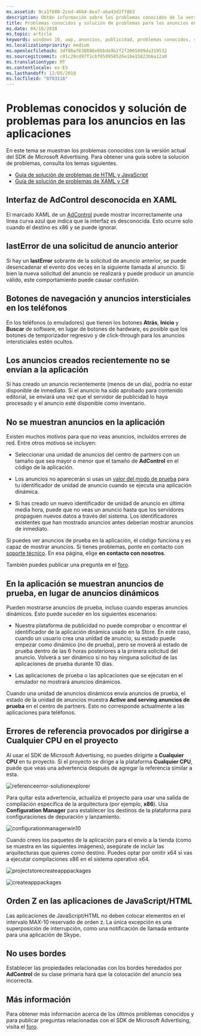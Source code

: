 ```yaml
---
ms.assetid: 9ca1f880-2ced-46b4-8ea7-aba43d2ff863
description: Obtén información sobre los problemas conocidos de la versión actual del SDK de Microsoft Advertising.
title: Problemas conocidos y solución de problemas para los anuncios en las aplicaciones
ms.date: 04/16/2018
ms.topic: article
keywords: windows 10, uwp, anuncios, publicidad, problemas conocidos, solución de problemas
ms.localizationpriority: medium
ms.openlocfilehash: 3df88af638886e6bbda9b2f2f2065809da319532
ms.sourcegitcommit: c01c29cd97f1cbf050950526e18e15823b6a12a0
ms.translationtype: MT
ms.contentlocale: es-ES
ms.lasthandoff: 12/05/2018
ms.locfileid: "8703116"
---
```

# <a name="known-issues-and-troubleshooting-for-ads-in-apps"></a>Problemas conocidos y solución de problemas para los anuncios en las aplicaciones

En este tema se muestran los problemas conocidos con la versión actual del SDK de Microsoft Advertising. Para obtener una guía sobre la solución de problemas, consulta los temas siguientes.

* [Guía de solución de problemas de HTML y JavaScript](html-and-javascript-troubleshooting-guide.md)
* [Guía de solución de problemas de XAML y C#](xaml-and-c-troubleshooting-guide.md)

## <a name="adcontrol-interface-unknown-in-xaml"></a>Interfaz de AdControl desconocida en XAML

El marcado XAML de un [AdControl](https://docs.microsoft.com/uwp/api/microsoft.advertising.winrt.ui.adcontrol) puede mostrar incorrectamente una línea curva azul que indica que la interfaz es desconocida. Esto ocurre solo cuando el destino es x86 y se puede ignorar.

## <a name="lasterror-from-previous-ad-request"></a>lastError de una solicitud de anuncio anterior

Si hay un **lastError** sobrante de la solicitud de anuncio anterior, se puede desencadenar el evento dos veces en la siguiente llamada al anuncio. Si bien la nueva solicitud del anuncio se realizará y puede producir un anuncio válido, este comportamiento puede causar confusión.

## <a name="interstitial-ads-and-navigation-buttons-on-phones"></a>Botones de navegación y anuncios intersticiales en los teléfonos

En los teléfonos (o emuladores) que tienen los botones **Atrás**, **Inicio** y **Buscar** de software, en lugar de botones de hardware, es posible que los botones de temporizador regresivo y de click-through para los anuncios intersticiales estén ocultos.

## <a name="recently-created-ads-are-not-being-served-to-your-app"></a>Los anuncios creados recientemente no se envían a la aplicación

Si has creado un anuncio recientemente (menos de un día), podría no estar disponible de inmediato. Si el anuncio ha sido aprobado para contenido editorial, se enviará una vez que el servidor de publicidad lo haya procesado y el anuncio esté disponible como inventario.

## <a name="no-ads-are-shown-in-your-app"></a>No se muestran anuncios en la aplicación

Existen muchos motivos para que no veas anuncios, incluidos errores de red. Entre otros motivos se incluyen:

* Seleccionar una unidad de anuncios del centro de partners con un tamaño que sea mayor o menor que el tamaño de **AdControl** en el código de la aplicación.

* Los anuncios no aparecerán si usas un [valor del modo de prueba](set-up-ad-units-in-your-app.md#test-ad-units) para tu identificador de unidad de anuncio cuando se ejecuta una aplicación dinámica.

* Si has creado un nuevo identificador de unidad de anuncio en última media hora, puede que no veas un anuncio hasta que los servidores propaguen nuevos datos a través del sistema. Los identificadores existentes que han mostrado anuncios antes deberían mostrar anuncios de inmediato.

Si puedes ver anuncios de prueba en la aplicación, el código funciona y es capaz de mostrar anuncios. Si tienes problemas, ponte en contacto con [soporte técnico](https://developer.microsoft.com/en-us/windows/support). En esa página, elige **en contacto con nosotros**.

También puedes publicar una pregunta en el [foro](http://go.microsoft.com/fwlink/p/?LinkId=401266).

## <a name="test-ads-are-showing-in-your-app-instead-of-live-ads"></a>En la aplicación se muestran anuncios de prueba, en lugar de anuncios dinámicos

Pueden mostrarse anuncios de prueba, incluso cuando esperas anuncios dinámicos. Esto puede suceder en los siguientes escenarios:

* Nuestra plataforma de publicidad no puede comprobar o encontrar el identificador de la aplicación dinámica usado en la Store. En este caso, cuando un usuario crea una unidad de anuncio, su estado puede empezar como dinámico (no de prueba), pero se moverá al estado de prueba dentro de las 6 horas posteriores a la primera solicitud del anuncio. Volverá a ser dinámico si no hay ninguna solicitud de las aplicaciones de prueba durante 10 días.

* Las aplicaciones de prueba o las aplicaciones que se ejecutan en el emulador no mostrará anuncios dinámicos.

Cuando una unidad de anuncios dinámicos envía anuncios de prueba, el estado de la unidad de anuncios muestra **Active and serving anuncios de prueba** en el centro de partners. Esto no corresponde actualmente a las aplicaciones para teléfonos.


<span id="reference_errors"/>

## <a name="reference-errors-caused-by-targeting-any-cpu-in-your-project"></a>Errores de referencia provocados por dirigirse a Cualquier CPU en el proyecto

Al usar el SDK de Microsoft Advertising, no puedes dirigirte a **Cualquier CPU** en tu proyecto. Si el proyecto se dirige a la plataforma **Cualquier CPU**, puede que veas una advertencia después de agregar la referencia similar a esta.

![referenceerror\-solutionexplorer](images/13-19629921-023c-42ec-b8f5-bc0b63d5a191.jpg)

Para quitar esta advertencia, actualiza el proyecto para usar una salida de compilación específica de la arquitectura (por ejemplo, **x86**). Usa **Configuration Manager** para establecer los destinos de la plataforma para configuraciones de depuración y lanzamiento.

![configurationmanagerwin10](images/13-87074274-c10d-4dbd-9a06-453b7184f8de.png)

Cuando crees los paquetes de la aplicación para el envío a la tienda (como se muestra en las siguientes imágenes), asegúrate de incluir las arquitecturas que quieres como destino. Puedes optar por omitir x64 si vas a ejecutar compilaciones x86 en el sistema operativo x64.

![projectstorecreateapppackages](images/13-a99b05a4-8917-4c53-822e-2548fadf828a.png)

![createapppackages](images/13-16280cb1-a838-42b9-9256-eac7f33f5603.png)

## <a name="z-order-in-javascripthtml-apps"></a>Orden Z en las aplicaciones de JavaScript/HTML

Las aplicaciones de JavaScript/HTML no deben colocar elementos en el intervalo MAX-10 reservado de orden z. La única excepción es una superposición de interrupción, como una notificación de llamada entrante para una aplicación de Skype.

<span id="bkmk-ui"/>

## <a name="do-not-use-borders"></a>No uses bordes

Establecer las propiedades relacionadas con los bordes heredados por **AdControl** de su clase primaria hará que la colocación del anuncio sea incorrecta.

## <a name="more-information"></a>Más información

Para obtener más información acerca de los últimos problemas conocidos y para publicar preguntas relacionadas con el SDK de Microsoft Advertising, visita el [foro](http://go.microsoft.com/fwlink/p/?LinkId=401266).

 

 
